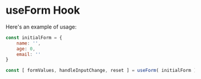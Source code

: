 # useForm Hook

Here's an example of usage:

``` javascript
const initialForm = {
    name: '',
    age: 0,
    email: ''
}

const [ formValues, handleInputChange, reset ] = useForm( initialForm )

```